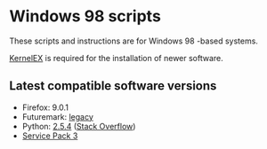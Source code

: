 # Windows 98 scripts
These scripts and instructions are for Windows 98 -based systems.

[KernelEX](http://kernelex.sourceforge.net/)
is required for the installation of newer software.

## Latest compatible software versions
- Firefox: 9.0.1
- Futuremark: [legacy](https://benchmarks.ul.com/legacy-benchmarks)
- Python: [2.5.4](https://www.python.org/downloads/release/python-254/) ([Stack Overflow](https://stackoverflow.com/a/3414288/10930376))
- [Service Pack 3](https://www.htasoft.com/u98sesp/)
